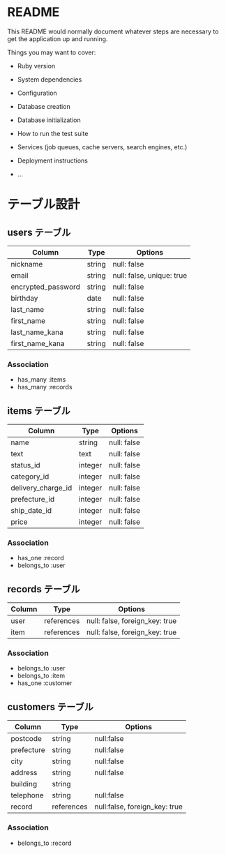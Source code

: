 # README

This README would normally document whatever steps are necessary to get the
application up and running.

Things you may want to cover:

* Ruby version

* System dependencies

* Configuration

* Database creation

* Database initialization

* How to run the test suite

* Services (job queues, cache servers, search engines, etc.)

* Deployment instructions

* ...

# テーブル設計

## users テーブル

| Column             | Type        | Options                   |
| ------------------ | ----------- | ------------------------- |
| nickname           | string      | null: false               | 
| email              | string      | null: false, unique: true |
| encrypted_password | string      | null: false               |
| birthday           | date        | null: false               |
| last_name          | string      | null: false               |
| first_name         | string      | null: false               |
| last_name_kana     | string      | null: false               |
| first_name_kana    | string      | null: false               |


### Association

- has_many :items
- has_many :records


## items テーブル

| Column             | Type        | Options                        |
| --------------     | ----------- | ------------------------------ |
| name               | string      | null: false                    |
| text               | text        | null: false                    |
| status_id          | integer     | null: false                    |
| category_id        | integer     | null: false                    |
| delivery_charge_id | integer     | null: false                    |
| prefecture_id      | integer     | null: false                    |
| ship_date_id       | integer     | null: false                    |
| price              | integer     | null: false                    |


### Association

- has_one :record
- belongs_to :user

## records テーブル

| Column     | Type        | Options                        |
| ---------- | ----------- | ------------------------------ |
| user       | references  | null: false, foreign_key: true |
| item       | references  | null: false, foreign_key: true |


### Association

- belongs_to :user
- belongs_to :item
- has_one :customer

## customers テーブル

| Column     | Type       | Options                       |
| ---------- | ---------- | ----------------------------- |
| postcode   | string     | null:false                    |
| prefecture | string     | null:false                    |
| city       | string     | null:false                    |
| address    | string     | null:false                    |
| building   | string     |                               |
| telephone  | string     | null:false                    |
| record     | references | null:false, foreign_key: true |


### Association

- belongs_to :record
